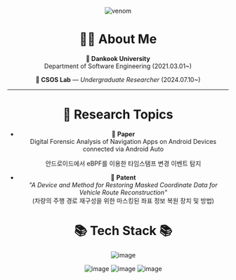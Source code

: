 <div align="center">
    
  ![venom](https://capsule-render.vercel.app/api?type=venom&height=200&text=I%20am%20Venom.&fontSize=70&color=0:8871e5,100:b678c4&stroke=b678c4)

# 🧑‍💻 About Me

**🐻 Dankook University**  
Department of Software Engineering (2021.03.01~)

**🔬 CSOS Lab** — *Undergraduate Researcher* (2024.07.10~)

---

# 🧾 Research Topics

- 📄 **Paper**  
  Digital Forensic Analysis of Navigation Apps on Android Devices connected via Android Auto
  
  안드로이드에서 eBPF를 이용한 타임스탬프 변경 이벤트 탐지

- 📌 **Patent**  
  *"A Device and Method for Restoring Masked Coordinate Data for Vehicle Route Reconstruction"*  
  (차량의 주행 경로 재구성을 위한 마스킹된 좌표 정보 복원 장치 및 방법)


  # 📚 Tech Stack 📚

  ![image](https://img.shields.io/badge/Security-Android_Security-red)

  ![image](https://img.shields.io/badge/develope-Springboot-purple)
  ![image](https://img.shields.io/badge/develope-MariaDB-blue)
  ![image](https://img.shields.io/badge/develope-AWS-orange)
</div>
